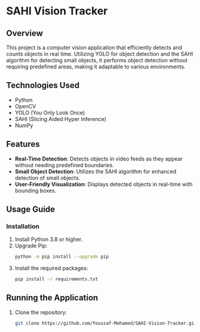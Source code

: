 # SAHI Vision Tracker

## Overview
This project is a computer vision application that efficiently detects and counts objects in real time. Utilizing YOLO for object detection and the SAHI algorithm for detecting small objects, it performs object detection without requiring predefined areas, making it adaptable to various environments.

## Technologies Used
- Python
- OpenCV
- YOLO (You Only Look Once)
- SAHI (Slicing Aided Hyper Inference)
- NumPy

## Features
- **Real-Time Detection**: Detects objects in video feeds as they appear without needing predefined boundaries.
- **Small Object Detection**: Utilizes the SAHI algorithm for enhanced detection of small objects.
- **User-Friendly Visualization**: Displays detected objects in real-time with bounding boxes.

## Usage Guide

### Installation
1. Install Python 3.8 or higher.
2. Upgrade Pip:
   ```bash
   python -m pip install --upgrade pip
3. Install the required packages:
   ```bash
   pip install -r requirements.txt

   
## Running the Application
1. Clone the repository:
   ```bash
   git clone https://github.com/Youssaf-Mohamed/SAHI-Vision-Tracker.git
